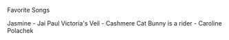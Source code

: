 Favorite Songs

Jasmine - Jai Paul
Victoria's Veil - Cashmere Cat
Bunny is a rider - Caroline Polachek
